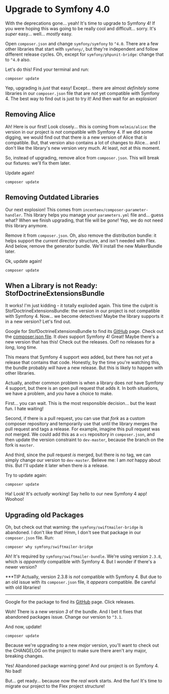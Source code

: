 # Upgrade to Symfony 4.0

With the deprecations gone... yeah! It's time to upgrade to Symfony 4! If you
were hoping this was going to be really cool and difficult... sorry. It's *super*
easy... well... *mostly* easy.

Open `composer.json` and change `symfony/symfony` to `^4.0`. There are a few other
libraries that start with `symfony/`, but they're independent and follow different
release cycles. Oh, except for `symfony/phpunit-bridge`: change that to `^4.0` also.

Let's do this! Find your terminal and run:

```terminal
composer update
```

Yep, upgrading is *just* that easy! Except... there are almost *definitely* some
libraries in our `composer.json` file that are *not* yet compatible with Symfony 4.
The best way to find out is just to try it! And then wait for an explosion!

## Removing Alice

Ah! Here is our first! Look closely... this is coming from `nelmio/alice`: the version
in our project is *not* compatible with Symfony 4. If we did some digging, we would
find out that there *is* a new version of Alice that *is* compatible. But, that version
also contains a lot of changes to Alice... and I don't like the library's new version
very much. At least, not at this moment.

So, instead of upgrading, remove alice from `composer.json`. This will break our
fixtures: we'll fix them later.

Update again!

```terminal-silent
composer update
```

## Removing Outdated Libraries

Our next explosion! This comes from `incenteev/composer-parameter-handler`. This
library helps you manage your `parameters.yml` file and... guess what? When we
finish upgrading, that file will be *gone*! Yep, we do not need this library anymore.

Remove it from `composer.json`. Oh, also remove the distribution bundle: it helps
support the *current* directory structure, and isn't needed with Flex. And below,
remove the generator bundle. We'll install the new MakerBundle later.

Ok, update again!

```terminal-silent
composer update
```

## When a Library is not Ready: StofDoctrineExtensionsBundle

It works! I'm just kidding - it totally exploded again. This time the culprit is
StofDoctrineExtensionsBundle: the version in our project is not compatible with Symfony
4. Now... we become detectives! Maybe the library supports it in a new version?
Let's find out.

Google for StofDoctrineExtensionsBundle to find its [GitHub](https://github.com/stof/StofDoctrineExtensionsBundle)
page. Check out the [composer.json file](https://github.com/stof/StofDoctrineExtensionsBundle/blob/4619e9d8190f19aac7c9e44f78d13710b7f2966a/composer.json#L16).
It *does* support Symfony 4! Great! Maybe there's a new version that has this! Check
out the releases. Oof! no releases for a *long*, long time.

This means that Symfony 4 support *was* added, but there has not *yet* a release
that contains that code. Honestly, by the time you're watching this, the bundle
probably *will* have a new release. But this is likely to happen with other libraries.

Actually, another common problem is when a library does *not* have Symfony 4 support,
but there is an open pull request that adds it. In both situations, we have a problem,
and *you* have a choice to make.

First... you can wait. This is the most responsible decision... but the least fun.
I hate waiting!

Second, if there is a pull request, you can use that *fork* as a custom composer
repository and temporarily use that until the library merges the pull request and
tags a release. For example, imagine this pull request was *not* merged. We could
add this as a `vcs` repository in `composer.json`, and then update the version constraint
to `dev-master`, because the branch on the fork is `master`.

And third, since the pull request *is* merged, but there is no tag, we can simply
change our version to `dev-master`. Believe me: I am *not* happy about this. But
I'll update it later when there *is* a release.

Try to update again:

```terminal-silent
composer update
```

Ha! Look! It's *actually* working! Say hello to our new Symfony 4 app! Woohoo!

## Upgrading old Packages

Oh, but check out that warning: the `symfony/swiftmailer-bridge` is abandoned. I
don't like that! Hmm, I don't see that package in our `composer.json` file. Run:

```terminal
composer why symfony/swiftmailer-bridge
```

Ah! It's required by `symfony/swiftmailer-bundle`. We're using version `2.3.8`,
which is *apparently* compatible with Symfony 4. But I wonder if there's a newer
version?

***TIP
Actually, version 2.3.8 is *not* compatible with Symfony 4. But due to an old issue
with its `composer.json` file, it *appears* compatible. Be careful with old libraries!
***

Google for the package to find its [GitHub](https://github.com/symfony/swiftmailer-bundle)
page. Click releases.

Woh! There is a new version *3* of the bundle. And I bet it fixes that abandoned
packages issue. Change our version to `^3.1`.

And now, update! 

```terminal-silent
composer update
```

Because we're upgrading to a new *major* version, you'll want to check out the
CHANGELOG on the project to make sure there aren't any major, breaking changes.

Yes! Abandoned package warning gone! And our project is on Symfony 4. No bad!

But... get ready... because now the *real* work starts. And the fun! It's time to
migrate our project to the Flex project structure!
